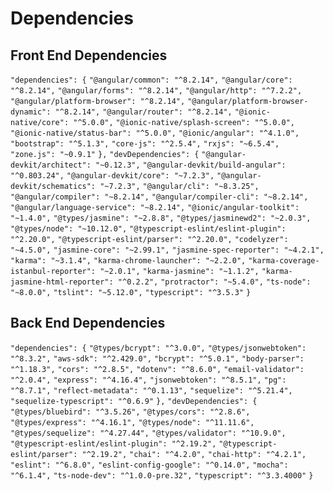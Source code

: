 # Dependencies

## Front End Dependencies
`"dependencies": {`
    `"@angular/common": "^8.2.14",`
    `"@angular/core": "^8.2.14",`
    `"@angular/forms": "^8.2.14",`
    `"@angular/http": "^7.2.2",`
    `"@angular/platform-browser": "^8.2.14",`
    `"@angular/platform-browser-dynamic": "^8.2.14",`
    `"@angular/router": "^8.2.14",`
    `"@ionic-native/core": "^5.0.0",`
    `"@ionic-native/splash-screen": "^5.0.0",`
    `"@ionic-native/status-bar": "^5.0.0",`
    `"@ionic/angular": "^4.1.0",`
    `"bootstrap": "^5.1.3",`
    `"core-js": "^2.5.4",`
    `"rxjs": "~6.5.4",`
    `"zone.js": "~0.9.1"`
  `},`
  `"devDependencies": {`
    `"@angular-devkit/architect": "~0.12.3",`
    `"@angular-devkit/build-angular": "^0.803.24",`
    `"@angular-devkit/core": "~7.2.3",`
    `"@angular-devkit/schematics": "~7.2.3",`
    `"@angular/cli": "~8.3.25",`
    `"@angular/compiler": "~8.2.14",`
    `"@angular/compiler-cli": "~8.2.14",`
    `"@angular/language-service": "~8.2.14",`
    `"@ionic/angular-toolkit": "~1.4.0",`
    `"@types/jasmine": "~2.8.8",`
    `"@types/jasminewd2": "~2.0.3",`
    `"@types/node": "~10.12.0",`
    `"@typescript-eslint/eslint-plugin": "^2.20.0",`
    `"@typescript-eslint/parser": "^2.20.0",`
    `"codelyzer": "~4.5.0",`
    `"jasmine-core": "~2.99.1",`
    `"jasmine-spec-reporter": "~4.2.1",`
    `"karma": "~3.1.4",`
    `"karma-chrome-launcher": "~2.2.0",`
    `"karma-coverage-istanbul-reporter": "~2.0.1",`
    `"karma-jasmine": "~1.1.2",`
    `"karma-jasmine-html-reporter": "^0.2.2",`
    `"protractor": "~5.4.0",`
    `"ts-node": "~8.0.0",`
    `"tslint": "~5.12.0",`
    `"typescript": "^3.5.3"`
  `}`

  ## Back End Dependencies

  `"dependencies": {`
    `"@types/bcrypt": "^3.0.0",`
    `"@types/jsonwebtoken": "^8.3.2",`
    `"aws-sdk": "^2.429.0",`
    `"bcrypt": "^5.0.1",`
    `"body-parser": "^1.18.3",`
    `"cors": "^2.8.5",`
    `"dotenv": "^8.6.0",`
    `"email-validator": "^2.0.4",`
    `"express": "^4.16.4",`
    `"jsonwebtoken": "^8.5.1",`
    `"pg": "^8.7.1",`
    `"reflect-metadata": "^0.1.13",`
    `"sequelize": "^5.21.4",`
    `"sequelize-typescript": "^0.6.9"`
  `},`
  `"devDependencies": {`
    `"@types/bluebird": "^3.5.26",`
    `"@types/cors": "^2.8.6",`
    `"@types/express": "^4.16.1",`
    `"@types/node": "^11.11.6",`
    `"@types/sequelize": "^4.27.44",`
    `"@types/validator": "^10.9.0",`
    `"@typescript-eslint/eslint-plugin": "^2.19.2",`
    `"@typescript-eslint/parser": "^2.19.2",`
    `"chai": "^4.2.0",`
    `"chai-http": "^4.2.1",`
    `"eslint": "^6.8.0",`
    `"eslint-config-google": "^0.14.0",`
    `"mocha": "^6.1.4",`
    `"ts-node-dev": "^1.0.0-pre.32",`
    `"typescript": "^3.3.4000"`
  `}`